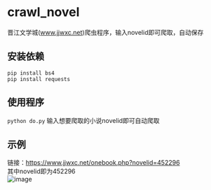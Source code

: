# crawl_novel
晋江文学城(www.jjwxc.net)爬虫程序，输入novelid即可爬取，自动保存

## 安装依赖
`pip install bs4`
</br>
`pip install requests`

## 使用程序
`python do.py`
输入想要爬取的小说novelid即可自动爬取

## 示例
链接：https://www.jjwxc.net/onebook.php?novelid=452296 </br>
其中novelid即为452296 </br>
![image](https://github.com/imashen/crawl_novel/assets/50132994/209c5df1-e982-4ec8-a943-4498a7881663)
